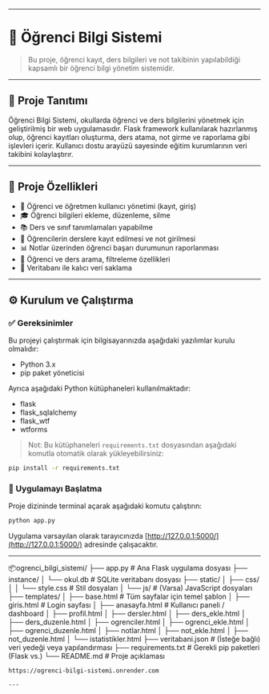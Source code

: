 
---

# 📌 Öğrenci Bilgi Sistemi

> Bu proje, öğrenci kayıt, ders bilgileri ve not takibinin yapılabildiği kapsamlı bir öğrenci bilgi yönetim sistemidir.

---

## 🧾 Proje Tanıtımı

Öğrenci Bilgi Sistemi, okullarda öğrenci ve ders bilgilerini yönetmek için geliştirilmiş bir web uygulamasıdır.
Flask framework kullanılarak hazırlanmış olup, öğrenci kayıtları oluşturma, ders atama, not girme ve raporlama gibi işlevleri içerir.
Kullanıcı dostu arayüzü sayesinde eğitim kurumlarının veri takibini kolaylaştırır.

---

## 🚀 Proje Özellikleri

* 🔐 Öğrenci ve öğretmen kullanıcı yönetimi (kayıt, giriş)
* 🎓 Öğrenci bilgileri ekleme, düzenleme, silme
* 📚 Ders ve sınıf tanımlamaları yapabilme
* 📝 Öğrencilerin derslere kayıt edilmesi ve not girilmesi
* 📊 Notlar üzerinden öğrenci başarı durumunun raporlanması
* 🔎 Öğrenci ve ders arama, filtreleme özellikleri
* 💾 Veritabanı ile kalıcı veri saklama

---

## ⚙️ Kurulum ve Çalıştırma

### ✅ Gereksinimler

Bu projeyi çalıştırmak için bilgisayarınızda aşağıdaki yazılımlar kurulu olmalıdır:

* Python 3.x
* pip paket yöneticisi

Ayrıca aşağıdaki Python kütüphaneleri kullanılmaktadır:

* flask
* flask\_sqlalchemy
* flask\_wtf
* wtforms

> Not: Bu kütüphaneleri `requirements.txt` dosyasından aşağıdaki komutla otomatik olarak yükleyebilirsiniz:

```bash
pip install -r requirements.txt
```

### 🚀 Uygulamayı Başlatma

Proje dizininde terminal açarak aşağıdaki komutu çalıştırın:

```bash
python app.py
```

Uygulama varsayılan olarak tarayıcınızda [http://127.0.0.1:5000/](http://127.0.0.1:5000/) adresinde çalışacaktır.

---
📦ogrenci_bilgi_sistemi/
├── app.py                            # Ana Flask uygulama dosyası
├── instance/
│   └── okul.db                       # SQLite veritabanı dosyası
├── static/
│   ├── css/
│   │   └── style.css                 # Stil dosyaları
│   └── js/                           # (Varsa) JavaScript dosyaları
├── templates/
│   ├── base.html                     # Tüm sayfalar için temel şablon
│   ├── giris.html                    # Login sayfası
│   ├── anasayfa.html                 # Kullanıcı paneli / dashboard
│   ├── profil.html
│   ├── dersler.html
│   ├── ders_ekle.html
│   ├── ders_duzenle.html
│   ├── ogrenciler.html
│   ├── ogrenci_ekle.html
│   ├── ogrenci_duzenle.html
│   ├── notlar.html
│   ├── not_ekle.html
│   ├── not_duzenle.html
│   └── istatistikler.html
├── veritabani.json                   # (İsteğe bağlı) veri yedeği veya yapılandırması
├── requirements.txt                  # Gerekli pip paketleri (Flask vs.)
└── README.md                         # Proje açıklaması



```Render linki-
https://ogrenci-bilgi-sistemi.onrender.com

---
